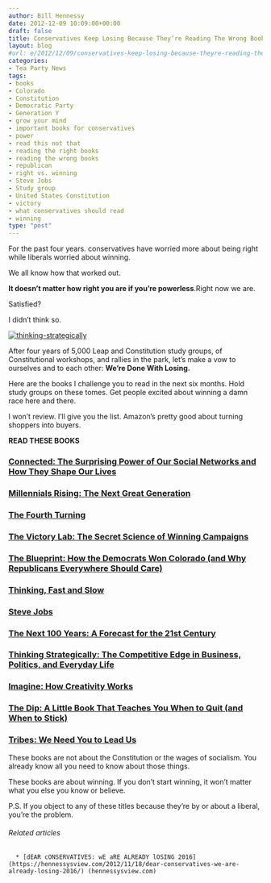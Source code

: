 ```yaml
---
author: Bill Hennessy
date: 2012-12-09 10:09:00+00:00
draft: false
title: Conservatives Keep Losing Because They’re Reading The Wrong Books
layout: blog
#url: e/2012/12/09/conservatives-keep-losing-because-theyre-reading-the-wrong-books/
categories:
- Tea Party News
tags:
- books
- Colorado
- Constitution
- Democratic Party
- Generation Y
- grow your mind
- important books for conservatives
- power
- read this not that
- reading the right books
- reading the wrong books
- republican
- right vs. winning
- Steve Jobs
- Study group
- United States Constitution
- victory
- what conservatives should read
- winning
type: "post"
---
```


For the past four years. conservatives have worried more about being right while liberals worried about winning.

We all know how that worked out.

**It doesn’t matter how right you are if you’re powerless**.Right now we are.

Satisfied?

I didn’t think so.

[![thinking-strategically](https://ludicrite.files.wordpress.com/2012/12/thinking-strategically_thumb.jpg)
](https://ludicrite.files.wordpress.com/2012/12/thinking-strategically.jpg)

After four years of 5,000 Leap and Constitution study groups, of Constitutional workshops, and rallies in the park, let’s make a vow to ourselves and to each other: **We’re Done With Losing.**

Here are the books I challenge you to read in the next six months. Hold study groups on these tomes. Get people excited about winning a damn race here and there.

I won’t review. I’ll give you the list. Amazon’s pretty good about turning shoppers into buyers.

**READ THESE BOOKS**


### [Connected: The Surprising Power of Our Social Networks and How They Shape Our Lives](https://www.goodreads.com/book/show/6494620-connected)




### [Millennials Rising: The Next Great Generation](https://www.goodreads.com/book/show/280652.Millennials_Rising)




### [The Fourth Turning](https://www.goodreads.com/book/show/670089.The_Fourth_Turning)




### [The Victory Lab: The Secret Science of Winning Campaigns](https://www.goodreads.com/book/show/13330769-the-victory-lab)




### [The Blueprint: How the Democrats Won Colorado (and Why Republicans Everywhere Should Care)](https://www.goodreads.com/book/show/7803748-the-blueprint)




### [Thinking, Fast and Slow](https://www.goodreads.com/book/show/11468377-thinking-fast-and-slow)




### [Steve Jobs](https://www.goodreads.com/book/show/11084145-steve-jobs)




### [The Next 100 Years: A Forecast for the 21st Century](https://www.goodreads.com/book/show/529579.The_Next_100_Years)




### [Thinking Strategically: The Competitive Edge in Business, Politics, and Everyday Life](https://www.goodreads.com/book/show/103592.Thinking_Strategically)




### [Imagine: How Creativity Works](https://www.goodreads.com/book/show/12987640-imagine)




### [The Dip: A Little Book That Teaches You When to Quit (and When to Stick)](https://www.goodreads.com/book/show/324748.The_Dip)




### [Tribes: We Need You to Lead Us](https://www.goodreads.com/book/show/3828382-tribes)


These books are not about the Constitution or the wages of socialism. You already know all you need to know about those things.

These books are about winning. If you don’t start winning, it won’t matter what you else you know or believe.

P.S. If you object to any of these titles because they’re by or about a liberal, you’re the problem.


###### Related articles





	  * [dEAR cONSERVATIVES: wE aRE ALREADY lOSING 2016](https://hennessysview.com/2012/11/18/dear-conservatives-we-are-already-losing-2016/) (hennessysview.com)

